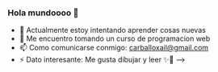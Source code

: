 ### Hola mundoooo 🎃


- 🔭 Actualmente estoy intentando aprender cosas nuevas
- 🌱 Me encuentro tomando un curso de programacion web
- 📫 Como comunicarse conmigo: carballoxail@gmail.com
- ⚡ Dato interesante: Me gusta dibujar y leer ✨🎨
-->
